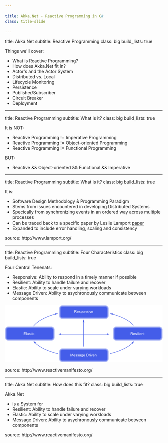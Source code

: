 ```yaml
---

title: Akka.Net - Reactive Programming in C#
class: title-slide

---
```


title: Akka.Net
subtitle: Reactive Programming
class: big
build_lists: true

Things we'll cover:

- What is Reactive Programming?
- How does Akka.Net fit in?
- Actor's and the Actor System 
- Distributed vs. Local
- Lifecycle Monitoring
- Persistence
- Publisher/Subscriber
- Circuit Breaker
- Deployment

---

title: Reactive Programming
subtitle: What is it?
class: big
build_lists: true

It is NOT:

- Reactive Programming != Imperative Programming
- Reactive Programming != Object-oriented Programming
- Reactive Programming != Functional Programming

BUT:

- Reactive && Object-oriented && Functional && Imperative

---

title: Reactive Programming
subtitle: What is it?
class: big
build_lists: true

It is:

- Software Design Methodology & Programming Paradigm
- Stems from issues encountered in developing Distributed Systems
- Specically from synchronizing events in an ordered way across multiple processes 
- Can be traced back to a specific paper by Leslie Lamport [paper](assets/time-clocks.pdf)
- Expanded to include error handling, scaling and consistency

<footer class="source">source: http://www.lamport.org/</footer>

---

title: Reactive Programming
subtitle: Four Characteristics
class: big
build_lists: true

Four Central Tenenats:

- Responsive: Ability to respond in a timely manner if possible
- Resilient: Ability to handle failure and recover
- Elastic: Ability to scale under varying workloads
- Message Driven: Ability to asychronously communicate between components

![Reactive Traits](/images/reactive-traits.png)

<footer class="source">source: http://www.reactivemanifesto.org/</footer>

---

title: Akka.Net
subtitle: How does this fit?
class: big
build_lists: true

Akka.Net

- is a System for 
- Resilient: Ability to handle failure and recover
- Elastic: Ability to scale under varying workloads
- Message Driven: Ability to asychronously communicate between components

<footer class="source">source: http://www.reactivemanifesto.org/</footer>